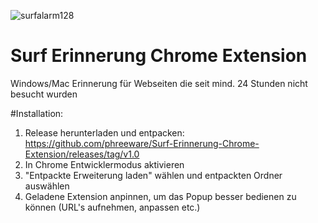 ![surfalarm128](https://user-images.githubusercontent.com/81757667/113299393-20d2d000-92fd-11eb-8f17-2b25ef9b1df0.png)

# Surf Erinnerung Chrome Extension
Windows/Mac Erinnerung für Webseiten die seit mind. 24 Stunden nicht besucht wurden

#Installation:
1. Release herunterladen und entpacken: https://github.com/phreeware/Surf-Erinnerung-Chrome-Extension/releases/tag/v1.0
2. In Chrome Entwicklermodus aktivieren
3. "Entpackte Erweiterung laden" wählen und entpackten Ordner auswählen
4. Geladene Extension anpinnen, um das Popup besser bedienen zu können (URL's aufnehmen, anpassen etc.)
